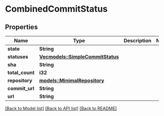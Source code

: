 # CombinedCommitStatus

## Properties

Name | Type | Description | Notes
------------ | ------------- | ------------- | -------------
**state** | **String** |  | 
**statuses** | [**Vec<models::SimpleCommitStatus>**](simple-commit-status.md) |  | 
**sha** | **String** |  | 
**total_count** | **i32** |  | 
**repository** | [**models::MinimalRepository**](minimal-repository.md) |  | 
**commit_url** | **String** |  | 
**url** | **String** |  | 

[[Back to Model list]](../README.md#documentation-for-models) [[Back to API list]](../README.md#documentation-for-api-endpoints) [[Back to README]](../README.md)


